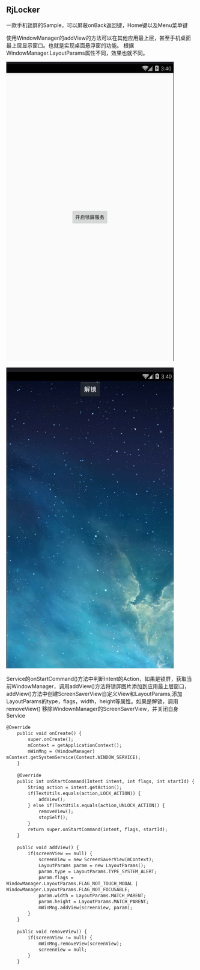 ## RjLocker ##

一款手机锁屏的Sample，可以屏蔽onBack返回键，Home键以及Menu菜单键

使用WindowManager的addView的方法可以在其他应用最上层，甚至手机桌面最上层显示窗口。也就是实现桌面悬浮窗的功能。
根据WindowManager.LayoutParams属性不同，效果也就不同。

![image](https://github.com/AndyRenJie/RjLocker/blob/master/images/ic_main_lock.png)

![image](https://github.com/AndyRenJie/RjLocker/blob/master/images/ic_lock_bg.png)

Service的onStartCommand()方法中判断Intent的Action，如果是锁屏，获取当前WindowManager，调用addView()方法将锁屏图片添加到应用最上层窗口，
addView()方法中创建ScreenSaverView自定义View和LayoutParams,添加LayoutParams的type，flags，width，height等属性。如果是解锁，调用removeView()
移除WindownManager的ScreenSaverView，并关闭自身Service
 
```
@Override
	public void onCreate() {
		super.onCreate();
		mContext = getApplicationContext();
		mWinMng = (WindowManager) mContext.getSystemService(Context.WINDOW_SERVICE);
	}

	@Override
	public int onStartCommand(Intent intent, int flags, int startId) {
		String action = intent.getAction();
		if(TextUtils.equals(action,LOCK_ACTION)) {
			addView();
		} else if(TextUtils.equals(action,UNLOCK_ACTION)) {
			removeView();
			stopSelf();
		}
		return super.onStartCommand(intent, flags, startId);
	}
	
	public void addView() {
		if(screenView == null) {
			screenView = new ScreenSaverView(mContext);
			LayoutParams param = new LayoutParams();
			param.type = LayoutParams.TYPE_SYSTEM_ALERT;
			param.flags = WindowManager.LayoutParams.FLAG_NOT_TOUCH_MODAL | WindowManager.LayoutParams.FLAG_NOT_FOCUSABLE;
			param.width = LayoutParams.MATCH_PARENT;
			param.height = LayoutParams.MATCH_PARENT;
			mWinMng.addView(screenView, param);
		}
	}
	
	public void removeView() {
		if(screenView != null) {
			mWinMng.removeView(screenView);
			screenView = null;
		}
	}
 ```
